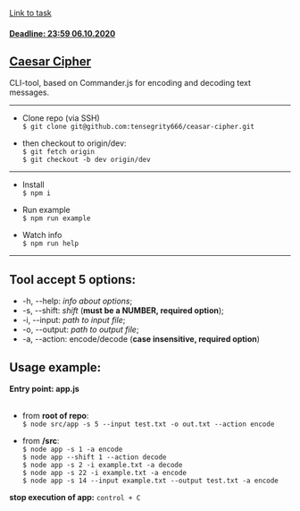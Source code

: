 [Link to task](https://github.com/rolling-scopes-school/nodejs-course-template/blob/master/TASKS.md)<br>
#### [Deadline: 23:59 06.10.2020](https://discord.com/channels/755676888680366081/755860337059823667/763103442054545411)

## [Caesar Cipher](https://en.wikipedia.org/wiki/Caesar_cipher)
CLI-tool, based on Commander.js for encoding and decoding text messages.

- - -

- Clone repo (via SSH)<br>
`$ git clone git@github.com:tensegrity666/ceasar-cipher.git`

- then checkout to origin/dev:<br>
`$ git fetch origin`<br>
`$ git checkout -b dev origin/dev`

- - -

- Install<br>
`$ npm i`

- Run example<br>
`$ npm run example`

- Watch info<br>
`$ npm run help`
- - -



## Tool accept 5 options:
- -h, --help: _info about options_;
- -s, --shift: _shift_ (__must be a NUMBER, required option__);
- -i, --input: _path to input file_;
- -o, --output: _path to output file_;
- -a, --action: encode/decode (__case insensitive, required option__)


## Usage example:
__Entry point: app.js__<br>
<br>
- from __root of repo__:<br>
`$ node src/app -s 5 --input test.txt -o out.txt --action encode`<br>

- from __/src__:<br>
`$ node app -s 1 -a encode`<br>
`$ node app --shift 1 --action decode`<br>
`$ node app -s 2 -i example.txt -a decode`<br>
`$ node app -s 22 -i example.txt -a encode`<br>
`$ node app -s 14 --input example.txt --output test.txt -a encode`<br>

__stop execution of app:__ `control + C`

